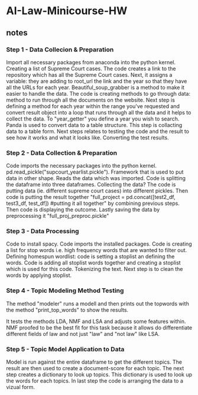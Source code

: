 # AI-Law-Minicourse-HW
## notes
### Step 1 - Data Collecion & Preparation
Import all necessary packages from anaconda into the python kernel.
Creating a list of Supreme Court cases. The code creates a link to the repository which has all the Supreme Court cases.
Next, it assigns a variable: they are adding to root_url the link and the year so that they have all the URLs for each year.
Beautiful_soup_grabber is a method to make it easier to handle the data. The code is creating methods to go through data: method to run through all the documents on the website.
Next step is defining a method for each year within the range you've requested and convert result object into a loop that runs through all the data and it helps to collect the data. To "year_getter" you define a year you wish to search.
Panda is used to convert data to a table structure. This step is collacting data to a table form.
Next steps relates to testing the code and the result to see how it works and what it looks like. Converting the test results.

### Step 2 - Data Collection & Preparation
Code imports the necessary packages into the python kernel. 
pd.read_pickle("supcourt_yearlist.pickle"). Framework that is used to put data in other shape. Reads the data which was imported.
Code is splitting the dataframe into three dataframes. 
Collecting the data?
The code is putting data (ie. different supreme court cases) into different pickles. 
Then code is putting the result together "full_project = pd.concat([test2_df, test3_df, test_df]) #putting it all together" by combining previous steps. 
Then code is displaying the outcome.
Lastly saving the data by preprocessing it "full_proj_preproc.pickle"

### Step 3 - Data Processing
Code to install spacy.
Code imports the installed packages.
Code is creating a list for stop words i.e. high frequency words that are wanted to filter out. 
Defining homespun wordlist: code is setting a stoplist an defining the words. 
Code is adding all stoplist words together and creating a stoplist which is used for this code. Tokenizing the text. Next step is to clean the words by applying stoplist.

### Step 4 - Topic Modeling Method Testing
The method "modeler" runs a modell and then prints out the topwords with the method "print_top_words" to show the results.

It tests the methods LDA, NMF and LSA and adjusts some features within.
NMF proofed to be the best fit for this task because it allows do differentiate different fields of law and not just "law" and "not law" like LSA.

### Step 5 - Topic Model Application to Data
Model is run against the entire dataframe to get the different topics. 
The result are then used to create a document-score for each topic. 
The next step creates a dictionary to look up topics.
This dictionary is used to look up the words for each topics.
In last step the code is arranging the data to a vizual form.
